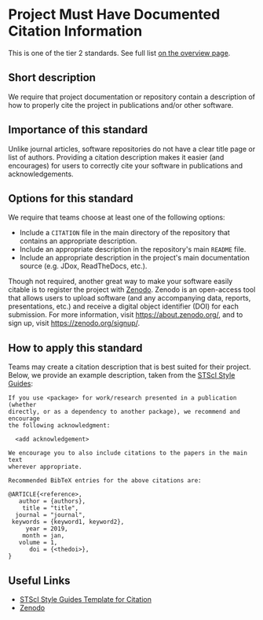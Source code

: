# Project Must Have Documented Citation Information

This is one of the tier 2 standards. See full list [on the overview page](README.md).

## Short description

We require that project documentation or repository contain a description of how to properly cite the project in publications and/or other software.


## Importance of this standard

Unlike journal articles, software repositories do not have a clear title page or list of authors.  Providing a citation description makes it easier (and encourages) for users to correctly cite your software in publications and acknowledgements.

## Options for this standard

We require that teams choose at least one of the following options:

- Include a `CITATION` file in the main directory of the repository that contains an appropriate description.
- Include an appropriate description in the repository's main `README` file.
- Include an appropriate description in the project's main documentation source (e.g. JDox, ReadTheDocs, etc.).

Though not required, another great way to make your software easily citable is to register the project with [Zenodo](https://zenodo.org/).  Zenodo is an open-access tool that allows users to upload software (and any accompanying data, reports, presentations, etc.) and receive a digital object identifier (DOI) for each submission.  For more information, visit https://about.zenodo.org/, and to sign up, visit https://zenodo.org/signup/.


## How to apply this standard

Teams may create a citation description that is best suited for their project.  Below, we provide an example description, taken from the [STScI Style Guides](https://github.com/spacetelescope/style-guides/blob/master/templates/CITATION):

```
If you use <package> for work/research presented in a publication (whether
directly, or as a dependency to another package), we recommend and encourage
the following acknowledgment:

  <add acknowledgement>

We encourage you to also include citations to the papers in the main text
wherever appropriate.

Recommended BibTeX entries for the above citations are:

@ARTICLE{<reference>,
   author = {authors},
    title = "title",
  journal = "journal",
 keywords = {keyword1, keyword2},
     year = 2019,
    month = jan,
   volume = 1,
      doi = {<thedoi>},
}
```


## Useful Links

- [STScI Style Guides Template for Citation](https://github.com/spacetelescope/style-guides/blob/master/templates/CITATION)
- [Zenodo](https://zenodo.org)